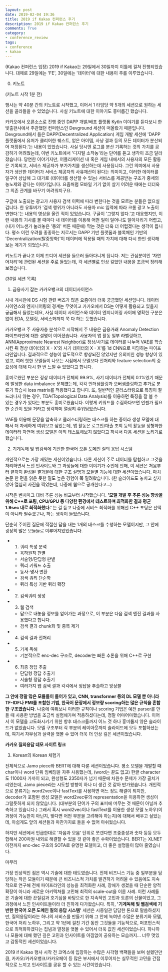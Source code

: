 ```yaml
---
layout: post
date: 2019-02-04 19:36
title: 2019 if Kakao 컨퍼런스 후기
description: 2019 if Kakao 컨퍼런스 후기
comments: True
category: 
- conference_review
tags:
- conference
- kakao
---
```


(Kakao 컨퍼런스 입장)
2019 if Kakao는 29일에서 30일까지 이틀에 걸쳐 진행되었습니다. 대체로 29일에는 'FE', 30일에는 '데이터'에 대한 내용이 주를 이루었습니다. 

<!--more-->

0. 키노트



(키노트 시작 1분 전)

행사는 약 40분 간의 키노트로 시작했고, 이어서 1 타임당 약 5개의 세션으로 원하는 세션을 골라들을 수 있었습니다. 사실 키노트에 대한 이야기도 흥미롭긴 했습니다. 

카카오에서 오픈소스로 진행 중인 DAPP 개발/배포 플랫폼 Kytln 이야기를 듣다보니 한빛출판사에서 주관했던 컨퍼런스인 Devground 세션이 떠올랐기 때문입니다. Devground에서 들은 DAPP(Decentralized Application) 게임 개발 세션에 'DAPP 플랫폼에서 유저가 클리어한 퀘스트, 얻은 아이템, 사냥 결과 등의 모든 데이터가 분산되어 저장된다.'는 내용이 있었습니다. 사실 당시엔 로그를 분산 기록하는 것의 가치를 공감하기 어려웠는데, 이번 키노트에서 '디지털 소작농'라는 단어를 듣고 생각이 조금 달라졌습니다. 당연한 이야기지만, 어플리케이션 내 혹은 게임 내에서의 사용자의 모든 활동은 기록되고, 서비스 제공자가 부가가치를 생산하는데 사용됩니다. 그런 의미에서 사용자가 생산한 데이터가 서비스 제공자의 사유재산이 된다는 의미이고, 이러한 데이터를 일구어 상납해 그 대가로 (데이터를 생산할 수 있는) 서비스를 제공받는 구조가 중세의 농노제와 같다는 이야기입니다. 요즘처럼 모바일 기기 없이 살기 어려운 때에는 더더욱 그 의존 관계를 바꾸기 어려워지구요.

구글에 노출되는 광고가 사용자 검색 이력에 따라 변한다는 것을 모르는 분들은 없으실 겁니다. 한 유투버가 '검색 행위가 아니라도 사용자 mic 입력에 따라 크롬 광고 노출이 변한다.'는 내용의 영상을 올린 적이 있었습니다. 구글이 '그렇지 않다.'고 대응했지만, 이런 내용의 기사를 볼 때마다 내 데이터를 이용해 어떤 일이 일어나도 알아차리기 어렵고, (내가 어느샌가 눌러놓은 '동의' 버튼 때문에) 막는 것은 더욱 더 어렵겠다는 생각이 듭니다. 평소 이런 우려를 종종하는 저로서는 DAPP 기반 플랫폼과 블록체인 기반의 'Decentralization(탈중앙화)'이 데이터에 적용될 때의 가치에 대해 다시 한번 생각해보는 계기가 되었습니다.



키노트가 끝나고 이제 드디어 세션을 들으러 돌아다니게 됩니다. 저는 관심분야인 '자연어처리'에 관련된 세션을 주로 들었는데, 각 세션별로 인상 깊었던 내용을 조금씩 정리해보겠습니다. 



(30일 세션 목록)



1. 금융사기 잡는 카카오뱅크의 데이터사이언스

사내 게시판에 DS 시험 관련 버즈가 많은 요즘이라 더욱 궁금했던 세션입니다. 데이터 사이언스와 엔지니어링의 경계는 무엇이고 카카오에서 DS는 어떻게 활용되고 있을지 궁금해서 들었는데요, 사실 데이터 사이언스와 데이터 엔지니어링 사이에 명확한 구분은 없이 EDA, 모델링, 서비스화까지 쭉 다 하는 듯했습니다.

카카오뱅크 주 사용자층 분석으로 시작해서 주 내용은 금융거래 Anomaly Detection 파이프라인에 대한 설명이 이어졌습니다. 사용자의 앱 활동 일부 라벨링하고, ANN(Approximate Nearest Neighbor)로 정상/사기로 데이터를 나누어 VAE를 학습시킨 뒤 정상 데이터의 X - X'와 사기 데이터의 X - X'를 1d CNN으로 피딩하는 파이프라인입니다. 결과적으로 성능이 압도적으로 향상되진 않았지만 유의미한 성능 향상이 있었고, 여러 핫한 모델들이 나오는 시점에서 모델보다 전처리와 feature selection의 중요성에 대해 다시 한 번 느낄 수 있었다고 합니다.

흥미로웠던 부분은 정상 데이터가 전체의 99.9%, 사기 데이터가 전체의 0.1%였기 때문에 발생한 data imbalance 문제였는데, 각각 언더샘플링과 오버샘플링하고 추가로 분류기 학습시 loss matrix를 적용했다고 합니다. 또, 일반적인 클러스터링으로 특징이 잘 드러나지 않는 경우, TDA(Topological Data Analysis)를 이용하면 특징을 잘 볼 수 있는 경우가 있다는 부분도 흥미로웠습니다. 이렇게 키워드를 수집하다보면 언젠가 필요한 순간이 있을 거라고 생각하며 열심히 주워담았습니다.

VAE를 이용해 문장을 압축하고 클러스터링하는 태스크를 하는 중이라 생성 모델에 대해서 더 자세하게 여쭤보고 싶었는데, 앱 활동은 로그인/대출 조회 등의 활동을 정형화한 데이터라 자연어 생성 모델은 아직 테스트해보지 않았다고 하셔서 다음 세션을 노리기로 했습니다. 



2. 기계독해 및 웹검색에 기반한 한국어 오픈 도메인 질의 응답 시스템

개인적으로는 가장 재밌는 세션이었습니다. 다른 세션이 주로 데이터를 탐험하고 그것을 처리하면서 느낀 인사이트와 그 과정들에 대한 이야기가 주인데 반해, 이 세션은 처음부터 끝까지 완성된 결과물에 대한 구조 설명과 모듈별 기능에 대한 세션이었습니다. 마치 논문 한 편을 읽은 듯한 밀도 높은 경험이 쭉 밀려왔습니다. (한 슬라이드도 놓치고 싶지 않아 열심히 사진을 찍었는데, 나중에 웹으로 공개한다고...)

시작은 벤치마크 대비 추론 성능 비교부터 시작했습니다. <b> '모델 개발 후 추론 성능 향상을 위해 C++로 포팅, CPU/GPU 등 다양한 환경에서 테스트하며 최적화한 결과 평균 1.9sec 내로 최적화했다.' </b>는 걸 듣고 나중에 서비스 최적화를 위해선 C++ 포팅은 선택이 아니라 필수겠구나, 하는 생각이 들었습니다. 

단순히 주어진 질문에 적절한 답을 내는 1개의 태스크를 수행하는 모델이지만, 그 안에 굉장히 많은 모듈들로 이루어져있었습니다. 

- 1) 쿼리 특성 분석
  - 육하원칙 판별
  - 서술형/단답형 판별
  - 쿼리 키워드 추출
  - 동사-명사 변환
  - 검색 쿼리 단순화
  - 쿼리 특성 기반 쿼리 확장
- 2) 검색쿼리 생성
- 3) 웹 검색
  - 답으로 내놓을 정보를 얻어가는 과정으로, 이 부분은 다음 검색 엔진 결과를 사용했다고 합니다.
  - 검색 결과 chunk화 및 중복 제거
- 4) 검색 결과 전처리
- 5) 기계 독해
  - 기본적으로 enc-dec 구조로, decoder는 빠른 추론을 위해 C++로 구현
- 6) 최종 정답 추출
  - 단답형 정답 추출기
  - 서술형 정답 추출기
  - 여러가지 웹 검색 결과 각각에서 정답을 추출하고 앙상블

<b>그 안에 정말 많은 모듈들이 들어가 있고, CNN, transformer 등의 DL 모델 뿐 아니라 TF-IDF나 PMI를 포함한 기법, 한국어 문장에서 정보량 scoring하는 많은 규칙을 혼합한 구조였습니다.</b> 나중에 여쭤보니 이러한 규칙이나 scoring 기법은 예전 parser를 만들 때 사용한 방법을 조금씩 실험해가며 적용하셨다는데, 정말 어마어마했습니다. 이어서 이 모델을 고도화시키기 위한 향후 태스크들까지 어느 것 하나 흥미롭지 않은 슬라이드가 없었습니다. 모델 구조부터 각 부분의 레이아웃까지 슬라이드에 모두 포함하셨는데, 여기서 자부심과 실력을 엿볼 수 있어 더욱 더 인상 깊은 세션이었습니다. 

<b>카카오 질의응답 데모 사이트 링크</b>



3. Korean의 Korean 체험기

전체적으로 Jamo piece와 BERT에 대해 다룬 세션이었습니다. 평소 모델을 개발할 때 char이나 word 단위 임베딩을 자주 사용했는데, (word는 끝도 없고) 한글 character도 11000자 가까이 되고, 완성형도 2350자가 넘기 때문에 차원수 문제가 가장 골치거리였는데, Jamo piece라는 시도할 방향이 하나 더 생긴 것 같아 반가웠습니다. 개인적으로 분류기는 word2vec이나 fastText를 사용하면 어느 정도 해결이 되지만, decoder가 포함된 생성 모델은 word2vec류의 representation을 이용하면 생성이 그럴듯하게 되지 않았습니다. (대부분의 단어가 구의 표피에 머무는 것 때문이 아닐까 추측하고 있습니다.) 그래서 혹시 word2vec이나 fastText를 이용한 생성 모델 노하우(이 과정이 가능한지 아닌지, 맞다면 어떤 부분을 고려해야 하는지)에 대해서 배우고 싶었는데, 아쉽게도 앞의 세션들과  마찬가지로 들을 수 없어 아쉬웠습니다.

하지만 세션에서 언급한대로 '자음과 모음' 단위로 쪼갠다면 초중종성과 숫자 등등 모두 합해서 200차원 내외로 해결할 수 있을 것 같아 좋은 수확이었습니다. BERT는 XLNET 이전까지 enc-dec 구조의 SOTA로 유명한 모델이고, 더 좋은 설명들이 많아 줄였습니다.



마무리

가장 인상적인 점은 역시 기술에 대한 태도였습니다. 전체 비즈니스 기능 중 일부분을 담당하는 작은 모듈이기 때문에 큰 비즈니스적 가치를 발견하기 어려울 수 있음에도 지속적으로 연구해 전체 파이프라인의 성능을 최적화한 사례,  장애가 생겼을 때 단순한 양적 확장이 아니라 새로운 아키텍쳐를 고민해 최적의 scale-out을 이룬 사례. 이런 사례들은 기술에 대한 끈질김과 호기심을 바탕으로 한 지속적인 고민과 토론의 산물이었고, 그 과정에서 느낀 인사이트들이라 더 진하게 다가왔습니다. 특히, <b>'기계독해 및 웹검색에 기반한 한국어 오픈 도메인 질의 응답 시스템'</b> 세션은 시종일관 담담한 톤으로 말씀하셨지만, 질의응답이라는 하나의 서비스를 만들기 위해 그 안에 녹여낸 수많은 분류기와 모델, 한국어 처리 노하우, 그리고 약 1년에 걸친 기간 동안 그것들을 기능적으로, 퍼포먼스적으로 최적화하겠다는 집념과 열정을 엿볼 수 있어서 더욱 값진 세션이었습니다. 하나하나 모듈에 대해 했던 깊은 고민과 인사이트를 아낌없이 공유하는 모습까지... 너무 멋있고 감동적인 세션이었습니다.

2019 if Kakao 행사 시작 전 코엑스에 입장하는 수많은 사각형 백팩들을 보며 설렜던만큼, 카카오/카카오뱅크/카카오페이 등 많은 부서에서 이루어지는 실무적인 고민을 간접적으로 느끼고 인사이트를 공유 할 수 있는 시간이었습니다. 